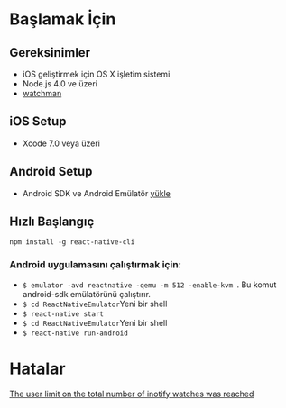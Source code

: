 # Başlamak İçin

## Gereksinimler

- iOS geliştirmek için OS X işletim sistemi
- Node.js 4.0 ve üzeri
- [watchman](https://facebook.github.io/watchman/docs/install.html)

## iOS Setup
- Xcode 7.0 veya üzeri

## Android Setup
- Android SDK ve Android Emülatör [yükle](https://facebook.github.io/react-native/docs/android-setup.html)

## Hızlı Başlangıç
`npm install -g react-native-cli`

### Android uygulamasını çalıştırmak için:
- `$ emulator -avd reactnative -qemu -m 512 -enable-kvm `. Bu komut android-sdk emülatörünü çalıştırır.
- ` $ cd ReactNativeEmulator `Yeni bir shell
- ` $ react-native start `
- ` $ cd ReactNativeEmulator `Yeni bir shell
- ` $ react-native run-android `


# Hatalar
[The user limit on the total number of inotify watches was reached](https://github.com/facebook/watchman/issues/163)